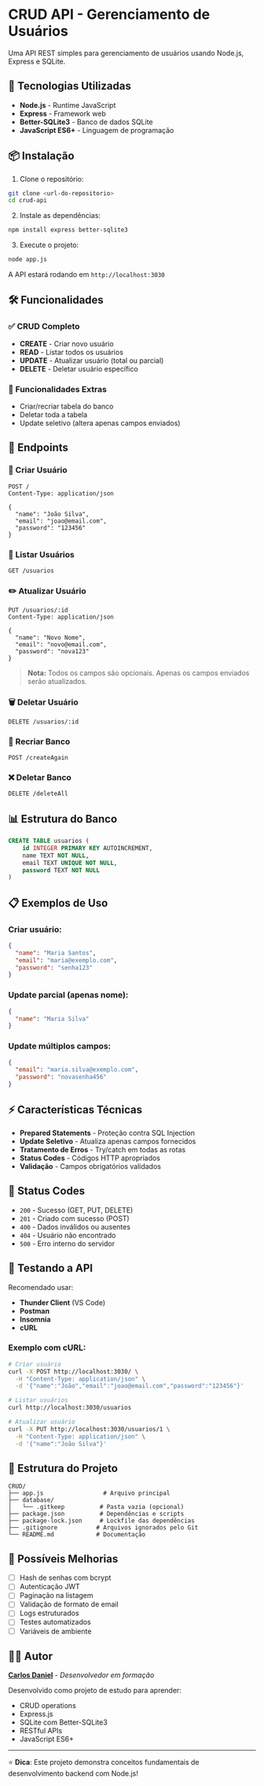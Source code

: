 # CRUD API - Gerenciamento de Usuários

Uma API REST simples para gerenciamento de usuários usando Node.js, Express e SQLite.

## 🚀 Tecnologias Utilizadas

- **Node.js** - Runtime JavaScript
- **Express** - Framework web
- **Better-SQLite3** - Banco de dados SQLite
- **JavaScript ES6+** - Linguagem de programação

## 📦 Instalação

1. Clone o repositório:
```bash
git clone <url-do-repositorio>
cd crud-api
```

2. Instale as dependências:
```bash
npm install express better-sqlite3
```

3. Execute o projeto:
```bash
node app.js
```

A API estará rodando em `http://localhost:3030`

## 🛠️ Funcionalidades

### ✅ CRUD Completo
- **CREATE** - Criar novo usuário
- **READ** - Listar todos os usuários
- **UPDATE** - Atualizar usuário (total ou parcial)
- **DELETE** - Deletar usuário específico

### 🔧 Funcionalidades Extras
- Criar/recriar tabela do banco
- Deletar toda a tabela
- Update seletivo (altera apenas campos enviados)

## 📍 Endpoints

### 📝 Criar Usuário
```http
POST /
Content-Type: application/json

{
  "name": "João Silva",
  "email": "joao@email.com", 
  "password": "123456"
}
```

### 👥 Listar Usuários
```http
GET /usuarios
```

### ✏️ Atualizar Usuário
```http
PUT /usuarios/:id
Content-Type: application/json

{
  "name": "Novo Nome",
  "email": "novo@email.com",
  "password": "nova123"
}
```
> **Nota:** Todos os campos são opcionais. Apenas os campos enviados serão atualizados.

### 🗑️ Deletar Usuário
```http
DELETE /usuarios/:id
```

### 🔄 Recriar Banco
```http
POST /createAgain
```

### ❌ Deletar Banco
```http
DELETE /deleteAll
```

## 📊 Estrutura do Banco

```sql
CREATE TABLE usuarios (
    id INTEGER PRIMARY KEY AUTOINCREMENT,
    name TEXT NOT NULL,
    email TEXT UNIQUE NOT NULL,
    password TEXT NOT NULL
)
```

## 📋 Exemplos de Uso

### Criar usuário:
```json
{
  "name": "Maria Santos",
  "email": "maria@exemplo.com",
  "password": "senha123"
}
```

### Update parcial (apenas nome):
```json
{
  "name": "Maria Silva"
}
```

### Update múltiplos campos:
```json
{
  "email": "maria.silva@exemplo.com",
  "password": "novasenha456"
}
```

## ⚡ Características Técnicas

- **Prepared Statements** - Proteção contra SQL Injection
- **Update Seletivo** - Atualiza apenas campos fornecidos
- **Tratamento de Erros** - Try/catch em todas as rotas
- **Status Codes** - Códigos HTTP apropriados
- **Validação** - Campos obrigatórios validados

## 🎯 Status Codes

- `200` - Sucesso (GET, PUT, DELETE)
- `201` - Criado com sucesso (POST)
- `400` - Dados inválidos ou ausentes
- `404` - Usuário não encontrado
- `500` - Erro interno do servidor

## 🧪 Testando a API

Recomendado usar:
- **Thunder Client** (VS Code)
- **Postman**
- **Insomnia**
- **cURL**

### Exemplo com cURL:
```bash
# Criar usuário
curl -X POST http://localhost:3030/ \
  -H "Content-Type: application/json" \
  -d '{"name":"João","email":"joao@email.com","password":"123456"}'

# Listar usuários
curl http://localhost:3030/usuarios

# Atualizar usuário
curl -X PUT http://localhost:3030/usuarios/1 \
  -H "Content-Type: application/json" \
  -d '{"name":"João Silva"}'
```

## 📁 Estrutura do Projeto

```
CRUD/
├── app.js                 # Arquivo principal
├── database/
│   └── .gitkeep          # Pasta vazia (opcional)
├── package.json          # Dependências e scripts
├── package-lock.json     # Lockfile das dependências
├── .gitignore           # Arquivos ignorados pelo Git
└── README.md            # Documentação
```

## 🚧 Possíveis Melhorias

- [ ] Hash de senhas com bcrypt
- [ ] Autenticação JWT
- [ ] Paginação na listagem
- [ ] Validação de formato de email
- [ ] Logs estruturados
- [ ] Testes automatizados
- [ ] Variáveis de ambiente

## 👨‍💻 Autor
**[Carlos Daniel](https://github.com/Mochizabb)** - *Desenvolvedor em formação*

Desenvolvido como projeto de estudo para aprender:
- CRUD operations
- Express.js
- SQLite com Better-SQLite3
- RESTful APIs
- JavaScript ES6+

---

⭐ **Dica**: Este projeto demonstra conceitos fundamentais de desenvolvimento backend com Node.js!